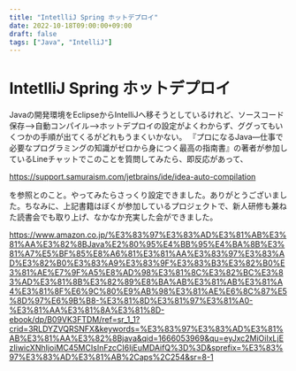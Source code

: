 ```yaml
---
title: "IntetlliJ Spring ホットデプロイ"
date: 2022-10-18T09:00:00+09:00
draft: false
tags: ["Java", "IntelliJ"]
---
```

# IntetlliJ Spring ホットデプロイ

Javaの開発環境をEclipseからIntelliJへ移そうとしているけれど、ソースコード保存-->自動コンパイル-->ホットデプロイの設定がよくわからず、ググってもいくつかの手順が出てくるがどれもうまくいかない。
『プロになるJava―仕事で必要なプログラミングの知識がゼロから身につく最高の指南書』の著者が参加しているLineチャットでこのことを質問してみたら、即反応があって、

https://support.samuraism.com/jetbrains/ide/idea-auto-compilation

を参照とのこと。やってみたらさっくり設定できました。ありがとうございました。ちなみに、上記書籍はぼくが参加しているプロジェクトで、新人研修も兼ねた読書会でも取り上げ、なかなか充実した会ができました。

https://www.amazon.co.jp/%E3%83%97%E3%83%AD%E3%81%AB%E3%81%AA%E3%82%8BJava%E2%80%95%E4%BB%95%E4%BA%8B%E3%81%A7%E5%BF%85%E8%A6%81%E3%81%AA%E3%83%97%E3%83%AD%E3%82%B0%E3%83%A9%E3%83%9F%E3%83%B3%E3%82%B0%E3%81%AE%E7%9F%A5%E8%AD%98%E3%81%8C%E3%82%BC%E3%83%AD%E3%81%8B%E3%82%89%E8%BA%AB%E3%81%AB%E3%81%A4%E3%81%8F%E6%9C%80%E9%AB%98%E3%81%AE%E6%8C%87%E5%8D%97%E6%9B%B8-%E3%81%8D%E3%81%97%E3%81%A0-%E3%81%AA%E3%81%8A%E3%81%8D-ebook/dp/B09VK3FTDM/ref=sr_1_1?crid=3RLDYZVQRSNFX&keywords=%E3%83%97%E3%83%AD%E3%81%AB%E3%81%AA%E3%82%8Bjava&qid=1666053969&qu=eyJxc2MiOiIxLjEzIiwicXNhIjoiMC45MCIsInFzcCI6IjEuMDAifQ%3D%3D&sprefix=%E3%83%97%E3%83%AD%E3%81%AB%2Caps%2C254&sr=8-1

<!--more-->
